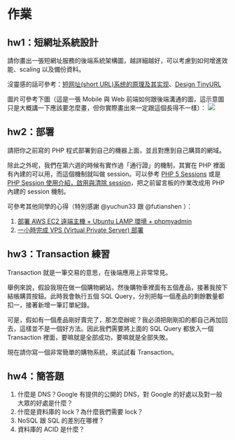 # 作業

## hw1：短網址系統設計

請你畫出一張短網址服務的後端系統架構圖，越詳細越好，可以考慮到如何增進效能、scaling 以及備份資料。

沒靈感的話可參考：[短网址(short URL)系统的原理及其实现](https://hufangyun.com/2017/short-url/)、[Design TinyURL](https://leetcode.com/problems/design-tinyurl/description/)

圖片可參考下圖（這是一張 Mobile 與 Web 前端如何跟後端溝通的圖，這示意圖只是大概講一下應該要怎麼畫，但你實際畫出來一定跟這個長得不一樣）：
![](http://ithelp.ithome.com.tw/upload/images/20161211/20091346nyV3Lex42r.jpg)

## hw2：部署

請把你之前寫的 PHP 程式部署到自己的機器上面，並且對應到自己購買的網域。 
 
除此之外呢，我們在第六週的時候有實作過「通行證」的機制，其實在 PHP 裡面有內建的可以用，而這個機制就叫做 session。可以參考 [PHP 5 Sessions](https://www.w3schools.com/php/php_sessions.asp) 或是 [PHP Session 使用介紹，啟用與清除 session](http://www.webtech.tw/info.php?tid=33)，把之前留言板的作業改成用 PHP 內建的 session 機制。

可參考其他同學的心得（特別感謝 @yuchun33 跟 @futianshen ）：
1. [部署 AWS EC2 遠端主機 + Ubuntu LAMP 環境 + phpmyadmin ](https://github.com/Lidemy/mentor-program-2nd-yuchun33/issues/15)
2. [一小時完成 VPS (Virtual Private Server) 部署 ](https://github.com/Lidemy/mentor-program-2nd-futianshen/issues/21)

## hw3：Transaction 練習

Transaction 就是一筆交易的意思，在後端應用上非常常見。

舉例來說，假設我現在做一個購物網站，然後購物車裡面有五個產品，接著我按下結帳購買按鈕。此時我會執行五個 SQL Query，分別把每一個產品的剩餘數量都扣一，接著新增一筆訂單紀錄。

可是，假如有一個產品剛好賣完了，那怎麼辦呢？我必須把剛剛扣的都自己再加回去，這樣並不是一個好方法。因此我們需要將上面的 SQL Query 都放入一個 Transaction 裡面，要嘛就是全部成功，要嘛就是全部失敗。

現在請你寫一個非常簡單的購物系統，來試試看 Transaction。

## hw4：簡答題

1. 什麼是 DNS？Google 有提供的公開的 DNS，對 Google 的好處以及對一般大眾的好處是什麼？
2. 什麼是資料庫的 lock？為什麼我們需要 lock？
3. NoSQL 跟 SQL 的差別在哪裡？
4. 資料庫的 ACID 是什麼？

